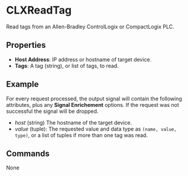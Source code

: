 CLXReadTag
=======
Read tags from an Allen-Bradley ControlLogix or CompactLogix PLC.

Properties
----------
- **Host Address**: IP address or hostname of target device.
- **Tags**: A tag (string), or list of tags, to read.

Example
-------
For every request processed, the output signal will contain the following attributes, plus any **Signal Enrichement** options. If the request was not successful the signal will be dropped.
  - *host* (string) The hostname of the target device.
  - *value* (tuple): The requested value and data type as `(name, value, type)`, or a list of tuples if more than one tag was read.

Commands
--------
None
